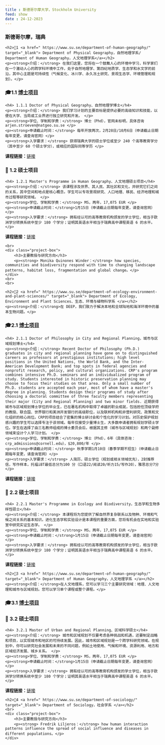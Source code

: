 ```yaml
---
title : 斯德哥尔摩大学，Stockholm University
feed: show
date : 24-12-2023
---
```


<html lang="zh">
<head>
    <meta charset="UTF-8">
    <title> 斯德哥尔摩大学，Stockholm University </title>
    <link rel="stylesheet" href="/assets/css/CSS.css">
</head>
<body>
    <h3>斯德哥尔摩，瑞典</h3>

    <h2>🏫1 <a href=" https://www.su.se/department-of-human-geography/" target="_blank"> Department of Physical Geography，自然地理学系/ Department of Human Geography，人文地理学系</a></h2>
    <p><strong>介绍：</strong> 在我们这里，您将在一个鼓舞人心的环境中学习，科学家们在一个激动人心的跨学科环境中工作，处于自然地理学、第四纪地质学、生态学和水文学的前沿，其中心主题是可持续性（气候变化、冰川学、永久冻土研究、景观生态学、环境管理和规划）。</p>

<h3>🎓1.1 <a href=" https://www.su.se/english/education/top-reasons-to-choose-su/our-courses-and-programmes/phd-studies-at-stockholm-university-1.690164" target="_blank">博士项目</a></h3>

    <h4> 1.1.1 Doctor of Physical Geography、自然地理学博士</h4>
    <p><strong>介绍：</strong> 我们学习计划的主要目标是提供必要的高级知识和技能，以便在大学、当局或工业界进行独立研究和开发。 </p>
    <p><strong>学位、学制和学费：</strong> 博士（Phd），官网未标明，具体咨询arjen.stroeven@natgeo.su.se </p>
    <p><strong>申请截止时间：</strong> 每年开放两次，2月28日/10月6日（申请截止日期每年变更，请查询官网）</p>
    <p><strong>入学要求：</strong> 获得瑞典大学的硕士学位或至少 240 个高等教育学分（其中至少 60 个硕士学分），或相应的国际同等学历 </p>
<p><strong>课程链接：</strong><a href=" https://www.su.se/department-of-physical-geography/education/courses-and-programmes/phd-studies-in-physical-geography-1.526873?eventopenforinternationalstudents=true&notforcedreason=0&open-collapse-boxes=ccbd-moreinformationaboutphdstudies,contact-555666777 " target="_blank">链接</a></p>



<h3> 📖 1.2 硕士项目</h3>

    <h4> 1.2.1 Master's Programme in Human Geography、人文地理硕士项目</h4>
    <p><strong>介绍：</strong> 该课程涉及世界、其人民、其社区和文化，并研究它们之间的关系，其中空间和地点是核心概念。学生可以专攻景观研究、人口地理、移民、经济地理和城市过程等研究领域。 </p>
    <p><strong>学位、学制和学费：</strong> MS，两年，17,075 EUR </p>
    <p><strong>申请截止时间：</strong>1月15日（申请截止日期每年变更，请查询官网）</p>
    <p><strong>入学要求：</strong> 拥有经认可的高等教育机构颁发的学士学位，相当于欧洲学分转换系统中至少 180 个学分；证明其英语水平相当于瑞典高中课程英语 6 的水平。 </p>
<p><strong>课程链接：</strong><a href=" https://www.su.se/english/search-courses-and-programmes/skulo-1.411369?open-collapse-boxes=program-detail,programme-application,programme-more-aboutl " target="_blank">链接</a></p>


    <br>
    <div class="project-box">
        <h3>主要教授与研究方向</h3>
        <p><strong> Monika Quinones Winder：</strong> how species, communities and biodiversity respond with time to changing landscape patterns, habitat loss, fragmentation and global change。</p>
    </div>
    <br>
    <br>

    <h2>🏫2 <a href=" https://www.su.se/department-of-ecology-environment-and-plant-sciences/" target="_blank"> Department of Ecology, Environment and Plant Sciences、生态、环境与植物科学系 </a></h2>
    <p><strong>介绍：</strong>在 DEEP，我们致力于解决本地和全球陆地和海洋环境中的基本生物问题。</p>

<h3>🎓2.1 <a href=" https://www.su.se/english/education/top-reasons-to-choose-su/our-courses-and-programmes/phd-studies-at-stockholm-university-1.690164" target="_blank">博士项目</a></h3>

    <h4> 2.1.1 Doctor of Philosophy in City and Regional Planning，城市与区域规划博士</h4>
    <p><strong>介绍：</strong> Recent Doctor of Philosophy (Ph.D.) graduates in city and regional planning have gone on to distinguished careers as professors at prestigious institutions; high level positions in the United Nations, the World Bank, and the Inter-American Development Bank; and top spots in federal agencies and nonprofit research, policy, and cultural organizations. CRP's program combines intensive Ph.D. seminars and an individualized program of study. Students interested in historic preservation planning may choose to focus their studies on that area. Only a small number of Ph.D. students are accepted each year, most of whom have a master's degree in planning. Students design their programs of study after choosing a doctoral committee of three faculty members representing their major (City and Regional Planning) and two minor fields. 近期获得城市与区域规划博士学位的毕业生，已在著名机构中取得了卓越的职业成就，包括担任顶级学府的教授、联合国、世界银行和美洲开发银行的高级职位，以及联邦机构和非营利研究、政策和文化组织的核心岗位。CRP的项目结合了密集的博士研讨会和个性化的学习计划。对历史保护规划感兴趣的学生可以选择专注于该领域。每年仅接受少量博士生，大多数申请者拥有规划学硕士学位。学生在选择了由三名教师组成的博士委员会后，根据其主修（城市与区域规划）和两个副修领域来设计个人学习计划。 </p>
    <p><strong>学位、学制和学费：</strong> 博士（Phd），6年（具体咨询：crp_admissions@cornell.edu），$20,800/年 </p>
    <p><strong>申请截止时间：</strong> 秋季学期1月10日（春季学期不招生）（申请截止日期每年变更，请查询官网）</p>
    <p><strong>入学要求：</strong> 人简历，硕士学位（规划或相关领域优先），2封推荐信，写作样本，托福iBT最低总分为100 分（口语22/阅读20/听力15/写作20），雅思总分7分 </p>
<p><strong>课程链接：</strong><a href=" https://aap.cornell.edu/academics/crp/graduate/planning/phd " target="_blank">链接</a></p>


<h3> 📖 2.2 硕士项目</h3>

    <h4> 2.2.1 Master's Programme in Ecology and Biodiversity，生态学和生物多样性硕士</h4>
    <p><strong>介绍：</strong> 本课程将为您提供了解自然界复杂联系以及物种、环境和气候之间关系的基本知识。进化生态学和实验设计是本课程的重要方面，您将有机会在实地和实验室中研究实证生态学。 </p>
    <p><strong>学位、学制和学费：</strong> MS，两年，17,075 EUR </p>
    <p><strong>申请截止时间：</strong>1月15日（申请截止日期每年变更，请查询官网）</p>
    <p><strong>入学要求：</strong> 拥有经认可的高等教育机构颁发的学士学位，相当于欧洲学分转换系统中至少 180 个学分；证明其英语水平相当于瑞典高中课程英语 6 的水平。 </p>
<p><strong>课程链接：</strong><a href=" https://www.su.se/english/search-courses-and-programmes/nekco-1.411492 " target="_blank">链接</a></p>

    <h2>🏫3 <a href=" https://www.su.se/department-of-human-geography/" target="_blank"> Department of Human Geography，人文地理学系 </a></h2>
    <p><strong>介绍：</strong>在人文地理系，您可以学习三个主要研究领域：地理、人文地理和城市与区域规划。您可以学习单个课程或整个课程。</p>

<h3>🎓3.1 <a href=" https://www.su.se/english/education/top-reasons-to-choose-su/our-courses-and-programmes/phd-studies-at-stockholm-university-1.690164" target="_blank">博士项目</a></h3>




<h3> 📖 3.2 硕士项目</h3>

    <h4> 3.2.1 Master of Urban and Regional Planning、区域科学硕士</h4>
    <p><strong>介绍：</strong> 城市和区域规划不仅要考虑各种挑战和机遇，还要制定战略和项目，以实现城市和地区的可持续发展。因此，城市和区域规划是一个跨学科研究领域。在规划中，你可以研究社会发展和未来的不同问题，例如土地使用、气候和环境、资源利用、地方和区域经济发展、城乡关系。 </p>
    <p><strong>学位、学制和学费：</strong> MS，两年，17,075 EUR </p>
    <p><strong>申请截止时间：</strong>1月15日（申请截止日期每年变更，请查询官网）</p>
    <p><strong>入学要求：</strong> 拥有经认可的高等教育机构颁发的学士学位，相当于欧洲学分转换系统中至少 180 个学分；证明其英语水平相当于瑞典高中课程英语 6 的水平。 </p>
<p><strong>课程链接：</strong><a href=" https://www.su.se/english/education/all-subjects/urban-and-regional-planning-1.426225?expEduItemPacks=&expEduItems=&open-collapse-boxes= " target="_blank">链接</a></p>

    <h2>🏫4 <a href=" https://www.su.se/department-of-sociology/" target="_blank"> Department of Sociology，社会学系 </a></h2>
    <br>
    <div class="project-box">
        <h3>主要教授与研究方向</h3>
        <p><strong> Fredrik Liljeros：</strong> how human interaction patterns influence the spread of social influence and diseases in different populations。</p>
    </div>

